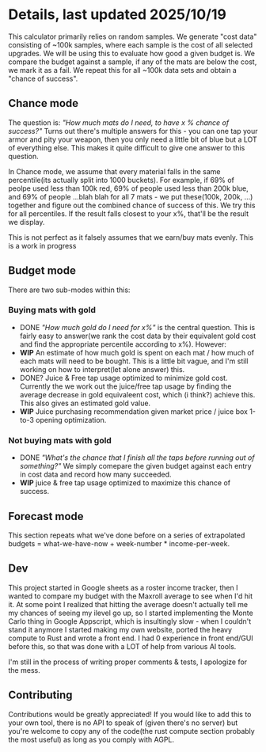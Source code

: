 # Details, last updated 2025/10/19

This calculator primarily relies on random samples. We generate "cost data" consisting of ~100k samples, where each sample is the cost of all selected upgrades. We will be using this to evaluate how good a given budget is. We compare the budget against a sample, if any of the mats are below the cost, we mark it as a fail. We repeat this for all ~100k data sets and obtain a "chance of success".

## Chance mode

The question is: *"How much mats do I need, to have x % chance of success?"* Turns out there's multiple answers for this - you can one tap your armor and pity your weapon, then you only need a little bit of blue but a LOT of everything else. This makes it quite difficult to give one answer to this question.

In Chance mode, we assume that every material falls in the same percentile(its actually split into 1000 buckets). For example, if 69% of peolpe used less than 100k red, 69% of people used less than 200k blue, and 69% of people ...blah blah for all 7 mats - we put these(100k, 200k, ...) together and figure out the combined chance of success of this. We try this for all percentiles. If the result falls closest to your x%, that'll be the result we display.

This is not perfect as it falsely assumes that we earn/buy mats evenly. This is a work in progress

## Budget mode

There are two sub-modes within this:

### Buying mats with gold

- DONE *"How much gold do I need for x%"* is the central question. This is fairly easy to answer(we rank the cost data by their equivalent gold cost and find the appropriate percentile according to x%). However:
- **WIP** An estimate of how much gold is spent on each mat / how much of each mats will need to be bought. This is a little bit vague, and I'm still working on how to interpret(let alone answer) this.
- DONE? Juice & Free tap usage optimized to minimize gold cost. Currently the we work out the juice/free tap usage by finding the average decrease in gold equivaleent cost, which (i think?) achieve this. This also gives an estimated gold value.
- **WIP** Juice purchasing recommendation given market price / juice box 1-to-3 opening optimization.

### Not buying mats with gold

- DONE *"What's the chance that I finish all the taps before running out of something?"* We simply comepare the given budget against each entry in cost data and record how many succeeded.
- **WIP** juice & free tap usage optimized to maximize this chance of success.

## Forecast mode

This section repeats what we've done before on a series of extrapolated budgets = what-we-have-now + week-number * income-per-week.

## Dev

This project started in Google sheets as a roster income tracker, then I wanted to compare my budget with the Maxroll average to see when I'd hit it. At some point I realized that hitting the average doesn't actually tell me my chances of seeing my ilevel go up, so I started implementing the Monte Carlo thing in Google Appscript, which is insultingly slow - when I couldn't stand it anymore I started making my own website, ported the heavy compute to Rust and wrote a front end. I had 0 experience in front end/GUI before this, so that was done with a LOT of help from various AI tools.

I'm still in the process of writing proper comments & tests, I apologize for the mess.

## Contributing

Contributions would be greatly appreciated! If you would like to add this to your own tool, there is no API to speak of (given there's no server) but you're welcome to copy any of the code(the rust compute section probably the most useful) as long as you comply with AGPL.
